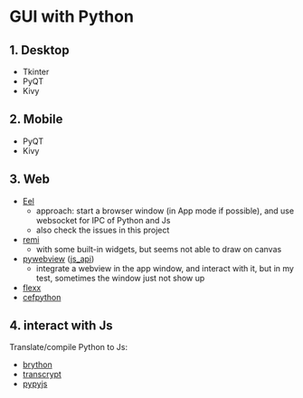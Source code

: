 # GUI with Python

## 1. Desktop

- Tkinter
- PyQT
- Kivy

## 2. Mobile

- PyQT
- Kivy

## 3. Web

- [Eel](https://github.com/ChrisKnott/Eel)
  - approach: start a browser window (in App mode if possible), and use websocket for IPC of Python and Js
  - also check the issues in this project
- [remi](https://github.com/dddomodossola/remi)
  - with some built-in widgets, but seems not able to draw on canvas
- [pywebview](https://github.com/r0x0r/pywebview) ([js_api](https://github.com/r0x0r/pywebview/blob/master/examples/js_api.py))
  - integrate a webview in the app window, and interact with it, but in my test, sometimes the window just not show up
- [flexx](https://github.com/flexxui/flexx)
- [cefpython](https://github.com/cztomczak/cefpython)


## 4. interact with Js

Translate/compile Python to Js:

- [brython](http://www.brython.info/)
- [transcrypt](https://transcrypt.org/)
- [pypyjs](http://pypyjs.org/)
